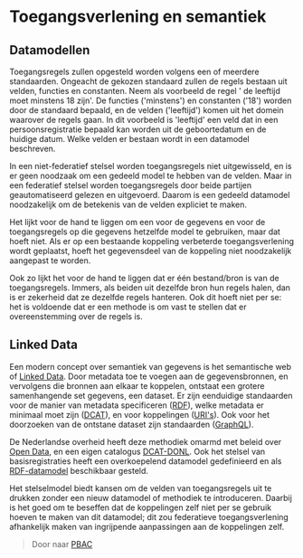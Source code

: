 # Toegangsverlening en semantiek

## Datamodellen
Toegangsregels zullen opgesteld worden volgens een of meerdere standaarden.
Ongeacht de gekozen standaard zullen de regels bestaan uit velden, functies en constanten. 
Neem als voorbeeld de regel ' de leeftijd moet minstens 18 zijn'. 
De functies ('minstens') en constanten ('18') worden door de standaard bepaald, en de velden ('leeftijd') komen uit het domein 
waarover de regels gaan. In dit voorbeeld is 'leeftijd' een veld dat in een persoonsregistratie bepaald kan worden uit de
geboortedatum en de huidige datum. Welke velden er bestaan wordt in een datamodel beschreven.

In een niet-federatief stelsel worden toegangsregels niet uitgewisseld, en is er geen noodzaak om een gedeeld model te
hebben van de velden. Maar in een federatief stelsel worden toegangsregels door beide partijen geautomatiseerd gelezen en uitgevoerd. 
Daarom is een gedeeld datamodel noodzakelijk om de betekenis van de velden expliciet te maken.

Het lijkt voor de hand te liggen om een voor de gegevens en voor de toegangsregels op die gegevens hetzelfde model te gebruiken,
maar dat hoeft niet. Als er op een bestaande koppeling verbeterde toegangsverlening wordt geplaatst, hoeft het gegevensdeel van
de koppeling niet noodzakelijk aangepast te worden.

Ook zo lijkt het voor de hand te liggen dat er &eacute;&eacute;n bestand/bron is van de toegangsregels. Immers, als beiden
uit dezelfde bron hun regels halen, dan is er zekerheid dat ze dezelfde regels hanteren. Ook dit hoeft niet per se: het is voldoende dat
er een methode is om vast te stellen dat er overeenstemming over de regels is.

## Linked Data
Een modern concept over semantiek van gegevens is het semantische web of [Linked Data](https://en.wikipedia.org/wiki/Linked_data). 
Door metadata toe te voegen aan de gegevensbronnen, en vervolgens die bronnen aan elkaar te koppelen, ontstaat een grotere
samenhangende set gegevens, een dataset. Er zijn eenduidige standaarden voor de manier van metadata specificeren 
([RDF](https://en.wikipedia.org/wiki/Resource_Description_Framework)), 
welke metadata er minimaal moet zijn ([DCAT](https://en.wikipedia.org/wiki/Data_Catalog_Vocabulary)), 
en voor koppelingen ([URI's](https://en.wikipedia.org/wiki/Uniform_Resource_Identifier)). Ook voor het doorzoeken van de ontstane dataset
zijn standaarden ([GraphQL](https://en.wikipedia.org/wiki/GraphQL)).

De Nederlandse overheid heeft deze methodiek omarmd met beleid over [Open Data](https://data.overheid.nl/ondersteuning/open-data/beleid),
en een eigen catalogus [DCAT-DONL](https://docs.datacommunities.nl/data-overheid-nl-documentatie/dcat/dcat-ap-donl).
Ook het stelsel van basisregistraties heeft een overkoepelend datamodel gedefinieerd en als 
[RDF-datamodel](https://stelselvanbasisregistraties.nl/details/DATASET/STCdata) beschikbaar gesteld.

Het stelselmodel biedt kansen om de velden van toegangsregels uit te drukken zonder een nieuw datamodel of methodiek te introduceren.
Daarbij is het goed om te beseffen dat de koppelingen zelf niet per se gebruik hoeven te maken van dit datamodel;
dit zou federatieve toegangsverlening afhankelijk maken van ingrijpende aanpassingen aan de koppelingen zelf.

> Door naar [PBAC](2.3.2federatief_pbac.md) 